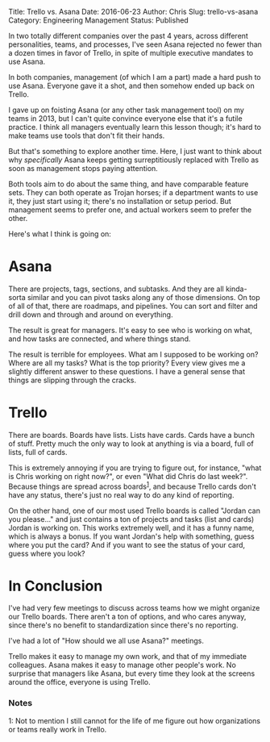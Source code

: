 Title: Trello vs. Asana
Date: 2016-06-23
Author: Chris
Slug: trello-vs-asana
Category: Engineering Management
Status: Published

In two totally different companies over the past 4 years, across
different personalities, teams, and processes, I've seen Asana
rejected no fewer than a dozen times in favor of Trello, in spite of
multiple executive mandates to use Asana.

<!-- PELICAN_END_SUMMARY -->

In both companies, management (of which I am a part) made a hard push
to use Asana. Everyone gave it a shot, and then somehow ended up back
on Trello.

I gave up on foisting Asana (or any other task management tool) on my
teams in 2013, but I can't quite convince everyone else that it's a
futile practice. I think all managers eventually learn this lesson
though; it's hard to make teams use tools that don't fit their hands.

But that's something to explore another time. Here, I just want to
think about why *specifically* Asana keeps getting surreptitiously
replaced with Trello as soon as management stops paying attention.

Both tools aim to do about the same thing, and have comparable feature
sets. They can both operate as Trojan horses; if a department wants to
use it, they just start using it; there's no installation or setup
period. But management seems to prefer one, and actual workers seem to
prefer the other.

Here's what I think is going on:

# Asana

There are projects, tags, sections, and subtasks. And they are all
kinda-sorta similar and you can pivot tasks along any of those
dimensions. On top of all of that, there are roadmaps, and
pipelines. You can sort and filter and drill down and through and
around on everything.

The result is great for managers. It's easy to see who is working on
what, and how tasks are connected, and where things stand.

The result is terrible for employees. What am I supposed to be working
on? Where are all my tasks? What is the top priority? Every view gives
me a slightly different answer to these questions. I have a general
sense that things are slipping through the cracks.

# Trello

There are boards. Boards have lists. Lists have cards. Cards have a
bunch of stuff. Pretty much the only way to look at anything is via a
board, full of lists, full of cards.

This is extremely annoying if you are trying to figure out, for
instance, "what is Chris working on right now?", or even "What did
Chris do last week?". Because things are spread across
boards<sup>[1](#footnote1)</sup>, and because Trello cards don't have
any status, there's just no real way to do any kind of reporting.

On the other hand, one of our most used Trello boards is called
"Jordan can you please..." and just contains a ton of projects and
tasks (list and cards) Jordan is working on. This works extremely
well, and it has a funny name, which is always a bonus. If you want
Jordan's help with something, guess where you put the card? And if you
want to see the status of your card, guess where you look?

# In Conclusion

I've had very few meetings to discuss across teams how we might
organize our Trello boards. There aren't a ton of options, and who
cares anyway, since there's no benefit to standardization since there's no reporting.

I've had a lot of "How should we all use Asana?" meetings.

Trello makes it easy to manage my own work, and that of my immediate
colleagues. Asana makes it easy to manage other people's work. No
surprise that managers like Asana, but every time they look at the
screens around the office, everyone is using Trello.

### Notes

<a name="footnote1">1</a>: Not to mention I still cannot for the life
of me figure out how organizations or teams really work in Trello.
